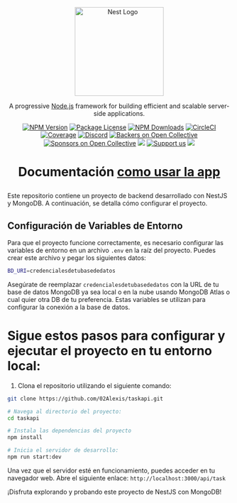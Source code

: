 <p align="center">
  <a href="http://nestjs.com/" target="blank"><img src="https://nestjs.com/img/logo-small.svg" width="200" alt="Nest Logo" /></a>
</p>

[circleci-image]: https://img.shields.io/circleci/build/github/nestjs/nest/master?token=abc123def456
[circleci-url]: https://circleci.com/gh/nestjs/nest

  <p align="center">A progressive <a href="http://nodejs.org" target="_blank">Node.js</a> framework for building efficient and scalable server-side applications.</p>
    <p align="center">
<a href="https://www.npmjs.com/~nestjscore" target="_blank"><img src="https://img.shields.io/npm/v/@nestjs/core.svg" alt="NPM Version" /></a>
<a href="https://www.npmjs.com/~nestjscore" target="_blank"><img src="https://img.shields.io/npm/l/@nestjs/core.svg" alt="Package License" /></a>
<a href="https://www.npmjs.com/~nestjscore" target="_blank"><img src="https://img.shields.io/npm/dm/@nestjs/common.svg" alt="NPM Downloads" /></a>
<a href="https://circleci.com/gh/nestjs/nest" target="_blank"><img src="https://img.shields.io/circleci/build/github/nestjs/nest/master" alt="CircleCI" /></a>
<a href="https://coveralls.io/github/nestjs/nest?branch=master" target="_blank"><img src="https://coveralls.io/repos/github/nestjs/nest/badge.svg?branch=master#9" alt="Coverage" /></a>
<a href="https://discord.gg/G7Qnnhy" target="_blank"><img src="https://img.shields.io/badge/discord-online-brightgreen.svg" alt="Discord"/></a>
<a href="https://opencollective.com/nest#backer" target="_blank"><img src="https://opencollective.com/nest/backers/badge.svg" alt="Backers on Open Collective" /></a>
<a href="https://opencollective.com/nest#sponsor" target="_blank"><img src="https://opencollective.com/nest/sponsors/badge.svg" alt="Sponsors on Open Collective" /></a>
  <a href="https://paypal.me/kamilmysliwiec" target="_blank"><img src="https://img.shields.io/badge/Donate-PayPal-ff3f59.svg"/></a>
    <a href="https://opencollective.com/nest#sponsor"  target="_blank"><img src="https://img.shields.io/badge/Support%20us-Open%20Collective-41B883.svg" alt="Support us"></a>
  <a href="https://twitter.com/nestframework" target="_blank"><img src="https://img.shields.io/twitter/follow/nestframework.svg?style=social&label=Follow"></a>
</p>
 
# <p align="center">Documentación <a href="https://github.com/02Alexis/taskapi/wiki/Componente-T%C3%A9cnico" target="_blank">como usar la app</a></p>

Este repositorio contiene un proyecto de backend desarrollado con NestJS y MongoDB. A continuación, se detalla cómo configurar el proyecto.

## Configuración de Variables de Entorno

Para que el proyecto funcione correctamente, es necesario configurar las variables de entorno en un archivo `.env` en la raíz del proyecto. Puedes crear este archivo y pegar los siguientes datos:

```bash
BD_URI=credencialesdetubasededatos
```
Asegúrate de reemplazar `credencialesdetubasededatos` con la URL de tu base de datos MongoDB ya sea local o en la nube usando MongoDB Atlas o cual quier otra DB de tu preferencia. Estas variables se utilizan para configurar la conexión a la base de datos.

# Sigue estos pasos para configurar y ejecutar el proyecto en tu entorno local:

1. Clona el repositorio utilizando el siguiente comando:

```sh
git clone https://github.com/02Alexis/taskapi.git

# Navega al directorio del proyecto:
cd taskapi

# Instala las dependencias del proyecto
npm install

# Inicia el servidor de desarrollo:
npm run start:dev
```

Una vez que el servidor esté en funcionamiento, puedes acceder en tu navegador web. Abre el siguiente enlace:
`http://localhost:3000/api/task`

¡Disfruta explorando y probando este proyecto de NestJS con MongoDB!
